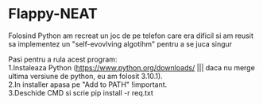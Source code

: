 # Flappy-NEAT
Folosind Python am recreat un joc de pe telefon care era dificil si am reusit sa implementez un "self-evovlving algotihm" pentru a se juca singur

Pasi pentru a rula acest program:<br />
  1.Instaleaza Python (https://www.python.org/downloads/ ||| daca nu merge ultima versiune de python, eu am folosit 3.10.1).<br />
  2.In installer apasa pe "Add to PATH" !important.<br />
  3.Deschide CMD si scrie pip install -r req.txt
